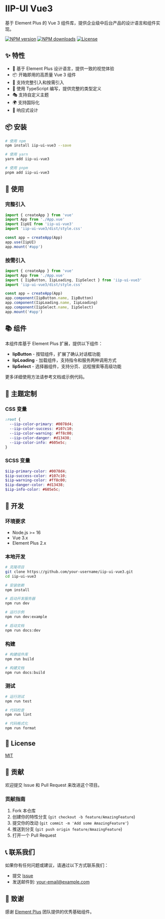 # IIP-UI Vue3

基于 Element Plus 的 Vue 3 组件库，提供企业级中后台产品的设计语言和组件实现。

[![NPM version](https://img.shields.io/npm/v/iip-ui-vue3.svg)](https://www.npmjs.com/package/iip-ui-vue3)
[![NPM downloads](https://img.shields.io/npm/dm/iip-ui-vue3.svg)](https://www.npmjs.com/package/iip-ui-vue3)
[![License](https://img.shields.io/npm/l/iip-ui-vue3.svg)](https://github.com/your-username/iip-ui-vue3/blob/main/LICENSE)

## ✨ 特性

- 🎨 基于 Element Plus 设计语言，提供一致的视觉体验
- 📦 开箱即用的高质量 Vue 3 组件
- 🔧 支持完整引入和按需引入
- 💪 使用 TypeScript 编写，提供完整的类型定义
- 🎭 支持自定义主题
- 🌍 支持国际化
- 📱 响应式设计

## 📦 安装

```bash
# 使用 npm
npm install iip-ui-vue3 --save

# 使用 yarn
yarn add iip-ui-vue3

# 使用 pnpm
pnpm add iip-ui-vue3
```

## 🔨 使用

### 完整引入

```js
import { createApp } from 'vue'
import App from './App.vue'
import IipUI from 'iip-ui-vue3'
import 'iip-ui-vue3/dist/style.css'

const app = createApp(App)
app.use(IipUI)
app.mount('#app')
```

### 按需引入

```js
import { createApp } from 'vue'
import App from './App.vue'
import { IipButton, IipLoading, IipSelect } from 'iip-ui-vue3'
import 'iip-ui-vue3/dist/style.css'

const app = createApp(App)
app.component(IipButton.name, IipButton)
app.component(IipLoading.name, IipLoading)
app.component(IipSelect.name, IipSelect)
app.mount('#app')
```

## 📚 组件

本组件库基于 Element Plus 扩展，提供以下组件：

- **IipButton** - 按钮组件，扩展了确认对话框功能
- **IipLoading** - 加载组件，支持指令和服务两种调用方式
- **IipSelect** - 选择器组件，支持分页、远程搜索等高级功能

更多详细使用方法请参考文档或示例代码。

## 🎨 主题定制

### CSS 变量

```css
:root {
  --iip-color-primary: #0078d4;
  --iip-color-success: #107c10;
  --iip-color-warning: #ff8c00;
  --iip-color-danger: #d13438;
  --iip-color-info: #605e5c;
}
```

### SCSS 变量

```scss
$iip-primary-color: #0078d4;
$iip-success-color: #107c10;
$iip-warning-color: #ff8c00;
$iip-danger-color: #d13438;
$iip-info-color: #605e5c;
```

## 🔧 开发

### 环境要求

- Node.js >= 16
- Vue 3.x
- Element Plus 2.x

### 本地开发

```bash
# 克隆项目
git clone https://github.com/your-username/iip-ui-vue3.git
cd iip-ui-vue3

# 安装依赖
npm install

# 启动开发服务器
npm run dev

# 运行示例
npm run dev:example

# 启动文档
npm run docs:dev
```

### 构建

```bash
# 构建组件库
npm run build

# 构建文档
npm run docs:build
```

### 测试

```bash
# 运行测试
npm run test

# 代码检查
npm run lint

# 代码格式化
npm run format
```

## 📄 License

[MIT](LICENSE)

## 🤝 贡献

欢迎提交 Issue 和 Pull Request 来改进这个项目。

### 贡献指南

1. Fork 本仓库
2. 创建你的特性分支 (`git checkout -b feature/AmazingFeature`)
3. 提交你的改动 (`git commit -m 'Add some AmazingFeature'`)
4. 推送到分支 (`git push origin feature/AmazingFeature`)
5. 打开一个 Pull Request

## 📞 联系我们

如果你有任何问题或建议，请通过以下方式联系我们：

- 提交 [Issue](https://github.com/your-username/iip-ui-vue3/issues)
- 发送邮件到: your-email@example.com

## 🙏 致谢

感谢 [Element Plus](https://element-plus.org/) 团队提供的优秀基础组件。
